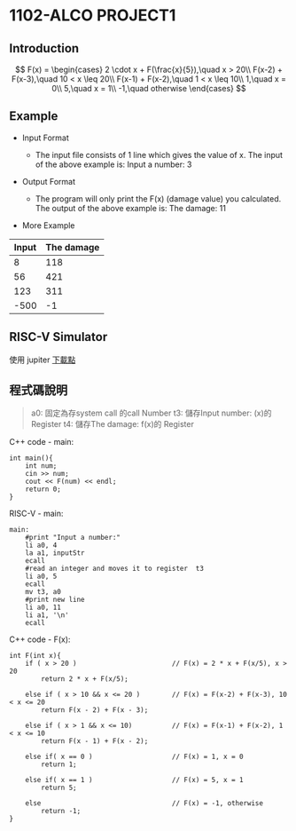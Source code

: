 # 1102-ALCO PROJECT1

## Introduction

$$
F(x) =
\begin{cases} 
2 \cdot x + F(\frac{x}{5}),\quad x > 20\\
F(x-2) + F(x-3),\quad  10 < x \leq 20\\
F(x-1) + F(x-2),\quad  1 < x \leq 10\\
1,\quad  x = 0\\
5,\quad  x = 1\\
-1,\quad otherwise
\end{cases}
$$

## Example

+ Input Format
    + The input file consists of 1 line which gives the value of x. The input of the above example is:
			Input a number:
			3

+ Output Format
    + The program will only print the F(x) (damage value) you calculated. The output of the above example is:
			The damage:
			11

+ More Example

| Input  | The damage |
| ------------- | ------------- |
| 8  | 118  |
| 56 | 421  |
| 123 | 311  |
| -500  | -1  |

## RISC-V Simulator

使用 jupiter [下載點](https://github.com/andrescv/Jupiter "下載點")



## 程式碼說明
> a0: 固定為存system call 的call Number
> t3: 儲存Input number: (x)的 Register
> t4: 儲存The damage: f(x)的 Register

C++ code -  main:

	int main(){
		int num;
		cin >> num;
		cout << F(num) << endl;
		return 0;
	}
	

RISC-V - main:

	main:
    	#print "Input a number:"
    	li a0, 4
    	la a1, inputStr
    	ecall
    	#read an integer and moves it to register  t3
    	li a0, 5
    	ecall
    	mv t3, a0
    	#print new line
    	li a0, 11
    	li a1, '\n'
    	ecall



C++ code -  F(x):
		
	int F(int x){
		if ( x > 20 )                        // F(x) = 2 * x + F(x/5), x > 20 
			return 2 * x + F(x/5);
	
		else if ( x > 10 && x <= 20 )        // F(x) = F(x-2) + F(x-3), 10 < x <= 20 
			return F(x - 2) + F(x - 3);
	
		else if ( x > 1 && x <= 10)          // F(x) = F(x-1) + F(x-2), 1 < x <= 10 
			return F(x - 1) + F(x - 2);
	
		else if( x == 0 )                    // F(x) = 1, x = 0 
			return 1;
	
		else if( x == 1 )                    // F(x) = 5, x = 1 
			return 5;
			
		else                                 // F(x) = -1, otherwise 
			return -1;
	}



